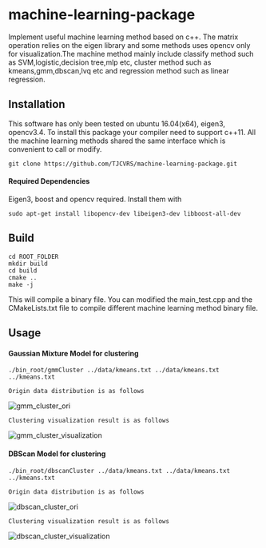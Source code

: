 # machine-learning-package
Implement useful machine learning method based on c++. The matrix operation relies on the eigen library and some methods uses opencv only for visualization.The machine method mainly include classify method such as SVM,logistic,decision tree,mlp etc, cluster method such as kmeans,gmm,dbscan,lvq etc and regression method such as linear regression.

## Installation
This software has only been tested on ubuntu 16.04(x64), eigen3, opencv3.4. To install this package your compiler need to support c++11. All the machine learning methods shared the same interface which is convenient to call or modify.
```
git clone https://github.com/TJCVRS/machine-learning-package.git
```
#### Required Dependencies
Eigen3, boost and opencv required. Install them with
```
sudo apt-get install libopencv-dev libeigen3-dev libboost-all-dev
```

## Build
```
cd ROOT_FOLDER
mkdir build
cd build
cmake ..
make -j
```
This will compile a binary file. You can modified the main_test.cpp and the CMakeLists.txt file to compile different machine learning method binary file.

## Usage
#### Gaussian Mixture Model for clustering
```
./bin_root/gmmCluster ../data/kmeans.txt ../data/kmeans.txt ../kmeans.txt
```
`Origin data distribution is as follows`

![gmm_cluster_ori](https://github.com/TJCVRS/machine-learning-package/blob/master/data/images/gmm_cluster_ori.jpg)

`Clustering visualization result is as follows`

![gmm_cluster_visualization](https://github.com/TJCVRS/machine-learning-package/blob/master/data/images/gmm_cluster.gif)

#### DBScan Model for clustering
```
./bin_root/dbscanCluster ../data/kmeans.txt ../data/kmeans.txt ../kmeans.txt
```
`Origin data distribution is as follows`

![dbscan_cluster_ori](https://github.com/TJCVRS/machine-learning-package/blob/master/data/images/gmm_cluster_ori.jpg)

`Clustering visualization result is as follows`

![dbscan_cluster_visualization](https://github.com/TJCVRS/machine-learning-package/blob/master/data/images/gmm_cluster.gif)


